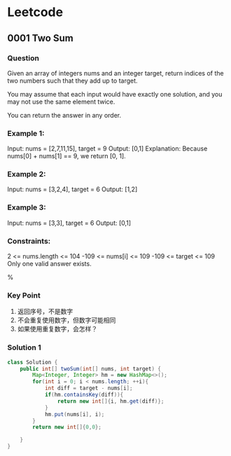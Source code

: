 # Leetcode
## 0001 Two Sum
### Question
Given an array of integers nums and an integer target, return indices of the two numbers such that they add up to target.

You may assume that each input would have exactly one solution, and you may not use the same element twice.

You can return the answer in any order.

### Example 1:

Input: nums = [2,7,11,15], target = 9
Output: [0,1]
Explanation: Because nums[0] + nums[1] == 9, we return [0, 1].

### Example 2:

Input: nums = [3,2,4], target = 6
Output: [1,2]

### Example 3:

Input: nums = [3,3], target = 6
Output: [0,1]
 
### Constraints:

2 <= nums.length <= 104
-109 <= nums[i] <= 109
-109 <= target <= 109
Only one valid answer exists.

%

### Key Point
1. 返回序号，不是数字
2. 不会重复使用数字，但数字可能相同
3. 如果使用重复数字，会怎样？

### Solution 1

```java
class Solution {
    public int[] twoSum(int[] nums, int target) {
        Map<Integer, Integer> hm = new HashMap<>();
        for(int i = 0; i < nums.length; ++i){
            int diff = target - nums[i];
            if(hm.containsKey(diff)){
                return new int[]{i, hm.get(diff)};
            }
            hm.put(nums[i], i);
        }
        return new int[]{0,0};

    }
}
```
